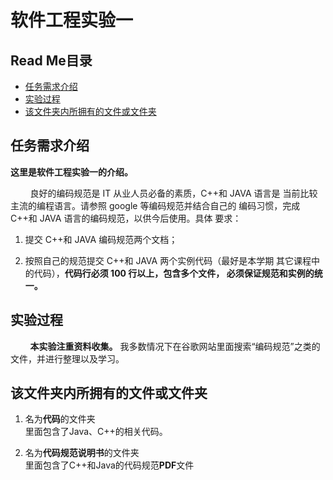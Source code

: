 
# 软件工程实验一



## Read Me目录

* [任务需求介绍](#任务需求介绍)
* [实验过程](#实验过程)
* [该文件夹内所拥有的文件或文件夹](#该文件夹内所拥有的文件或文件夹)

## 任务需求介绍
**这里是软件工程实验一的介绍。**

&nbsp;&nbsp;&nbsp;&nbsp;&nbsp;&nbsp;&nbsp;&nbsp;良好的编码规范是 IT 从业人员必备的素质，C++和 JAVA 语言是 当前比较主流的编程语言。请参照 google 等编码规范并结合自己的 编码习惯，完成 C++和 JAVA 语言的编码规范，以供今后使用。具体 要求：

 1. 提交 C++和 JAVA 编码规范两个文档；

 3.  按照自己的规范提交 C++和 JAVA 两个实例代码（最好是本学期 其它课程中的代码），**代码行必须 100 行以上，包含多个文件， 必须保证规范和实例的统一。**

## 实验过程

&nbsp;&nbsp;&nbsp;&nbsp;&nbsp;&nbsp;&nbsp;&nbsp;**本实验注重资料收集。** 我多数情况下在谷歌网站里面搜索“编码规范”之类的文件，并进行整理以及学习。

## 该文件夹内所拥有的文件或文件夹
1. 名为**代码**的文件夹</br>里面包含了Java、C++的相关代码。

2. 名为**代码规范说明书**的文件夹</br>里面包含了C++和Java的代码规范**PDF**文件
